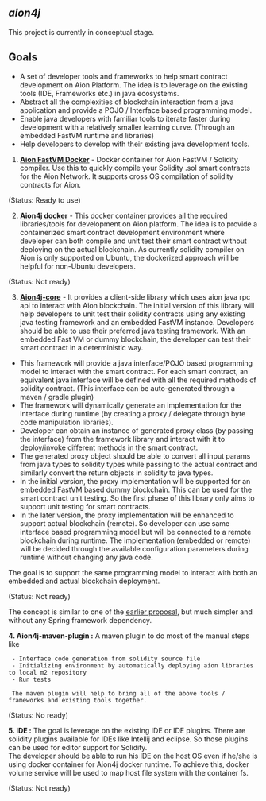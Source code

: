 ***aion4j***
---

This project is currently in conceptual stage. 

Goals
----
- A set of developer tools and frameworks to help smart contract development on Aion Platform. The idea is to leverage on the existing tools (IDE, Frameworks etc.) in java ecosystems. 
- Abstract all the complexities of blockchain interaction from a java application and provide a POJO / Interface based programming model.
- Enable java developers with familiar tools to iterate faster during development with a relatively smaller learning curve. (Through an embedded FastVM runtime and libraries)
- Help developers to develop with their existing java development tools.


1. [**Aion FastVM Docker**](https://github.com/satran004/aion-fastvm-docker) -  Docker container for Aion FastVM / Solidity compiler. Use this to quickly compile your Solidity .sol smart contracts for the Aion Network. It supports cross OS compilation of solidity contracts for Aion. 

(Status: Ready to use)

2. [**Aion4j docker**](https://github.com/satran004/aion4j-docker) - This docker container provides all the required libraries/tools for development on Aion platform. The idea is to provide a containerized smart contract development environment where developer can both compile and unit test their smart contract without deploying on the actual blockchain. As currently solidity compiler on Aion is only supported on Ubuntu, the dockerized approach will be helpful for non-Ubuntu developers. 

(Status: Not ready)

3. [**Aion4j-core**](https://github.com/satran004/aion4j-core) - It provides a client-side library which uses aion java rpc api to interact with Aion blockchain. 
The initial version of this library will help developers to unit test their solidity contracts using any existing java testing framework and an embedded FastVM instance. Developers should be able to use their preferred java testing framework. With an embedded Fast VM or dummy blockchain, the developer can test their smart contract in a deterministic way.

- This framework will provide a java interface/POJO based programming model to interact with the smart contract. For each smart contract, an equivalent java interface will be defined with all the required methods of solidity contract. (This interface can be auto-generated through a maven / gradle plugin)
- The framework will dynamically generate an implementation for the interface during runtime (by creating a proxy / delegate through byte code manipulation libraries). 
- Developer can obtain an instance of generated proxy class (by passing the interface) from the framework library and interact with it to deploy/invoke different methods in the smart contract.
- The generated proxy object should be able to convert all input params from java types to solidity types while passing to the actual contract and similarly convert the return objects in solidity to java types.
- In the initial version, the proxy implementation will be supported for an embedded FastVM based dummy blockchain. This can  be used for the smart contract unit testing. So the first phase of this library only aims  to support unit testing for smart contracts.
- In the later version, the proxy implementation will be enhanced to support actual blockchain (remote). So developer can use  same interface based programming model but will be connected to a remote blockchain during runtime.
The implementation (embedded or remote) will be decided through the available configuration parameters during runtime without changing any java code.

The goal is to support the same programming model to interact with both an embedded and actual blockchain deployment.

(Status: Not ready)

The concept is similar to one of the [earlier proposal](https://github.com/satran004/aion-spring-proposal/wiki/Proposal), but much simpler and without any Spring framework dependency. 

**4. Aion4j-maven-plugin :** A maven plugin to do most of the manual steps like

     - Interface code generation from solidity source file
     - Initializing environment by automatically deploying aion libraries to local m2 repository
     - Run tests
     
     The maven plugin will help to bring all of the above tools / frameworks and existing tools together.

(Status: No ready)
     
     
**5. IDE :** The goal is leverage on the existing IDE or IDE plugins. There are solidity plugins available for IDEs like Intellij and eclipse. So those plugins can be used for editor support for Solidity.  
The developer should be able to run his IDE on the host OS even if he/she is using docker container for Aion4j docker runtime. To achieve this, docker volume service will be used to map host file system with the container fs.

(Status: Not ready)













